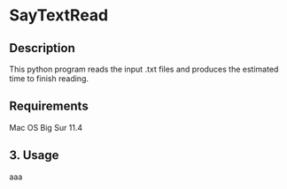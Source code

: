 # SayTextRead
## Description
This python program reads the input .txt files and produces the estimated time to finish reading.


## Requirements
Mac OS Big Sur 11.4

## 3. Usage
aaa
